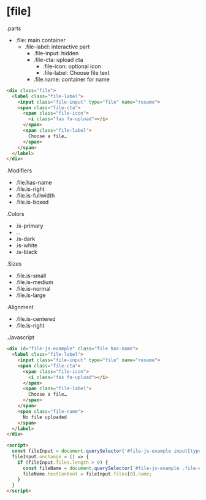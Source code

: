 # [file]

.parts
* .file: main container
    * .file-label: interactive part
        * .file-input: hidden
        * .file-cta: upload cta
            * .file-icon: optional icon
            * .file-label: Choose file text
        * .file.name: container for name

```html
<div class="file">
  <label class="file-label">
    <input class="file-input" type="file" name="resume">
    <span class="file-cta">
      <span class="file-icon">
        <i class="fas fa-upload"></i>
      </span>
      <span class="file-label">
        Choose a file…
      </span>
    </span>
  </label>
</div>
```

.Modifiers
* .file.has-name
* .file.is-right
* .file.is-fullwidth
* .file.is-boxed

.Colors
* .is-primary
* ...
* .is-dark
* .is-white
* .is-black

.Sizes
* .file.is-small
* .file.is-medium
* .file.is-normal
* .file.is-large

.Alignment
* .file.is-centered
* .file.is-right

.Javascript
```html
<div id="file-js-example" class="file has-name">
  <label class="file-label">
    <input class="file-input" type="file" name="resume">
    <span class="file-cta">
      <span class="file-icon">
        <i class="fas fa-upload"></i>
      </span>
      <span class="file-label">
        Choose a file…
      </span>
    </span>
    <span class="file-name">
      No file uploaded
    </span>
  </label>
</div>

<script>
  const fileInput = document.querySelector('#file-js-example input[type=file]');
  fileInput.onchange = () => {
    if (fileInput.files.length > 0) {
      const fileName = document.querySelector('#file-js-example .file-name');
      fileName.textContent = fileInput.files[0].name;
    }
  }
</script>
```
